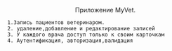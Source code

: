 
<p align="center"> Приложение MyVet.</p>
    
    
        1.Запись пациентов ветеринаром.
        2. удаление,добавление и редактирование записей 
        3. У каждого врача доступ только к своим карточкам 
        4. Аутентификация, авторизация,валидация
     
